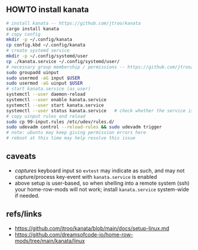 ## HOWTO install kanata

```sh
# install kanata -- https://github.com/jtroo/kanata
cargo install kanata
# copy config
mkdir -p ~/.config/kanata
cp config.kbd ~/.config/kanata
# create systemd service
mkdir -p ~/.config/systemd/user
cp ./kanata.service ~/.config/systemd/user/
# necessary group membership / permissions -- https://github.com/jtroo/kanata/blob/main/docs/setup-linux.md
sudo groupadd uinput
sudo usermod -aG input $USER
sudo usermod -aG uinput $USER
# start kanata.service (as user)
systemctl --user daemon-reload
systemctl --user enable kanata.service
systemctl --user start kanata.service
systemctl --user status kanata.service   # check whether the service is running
# copy uinput rules and reload
sudo cp 99-input.rules /etc/udev/rules.d/
sudo udevadm control --reload-rules && sudo udevadm trigger 
# note: ubuntu may keep giving permission errors here
# reboot at this time may help resolve this issue
```

## caveats
- *captures* keyboard input so `evtest` may indicate as such, and may not capture/process key-event with `kanata.service` is enabled
- above setup is user-based, so when shelling into a remote system (ssh) your home-row-mods will not work; install `kanata.service` system-wide if needed.

## refs/links
- https://github.com/jtroo/kanata/blob/main/docs/setup-linux.md
- https://github.com/dreamsofcode-io/home-row-mods/tree/main/kanata/linux
